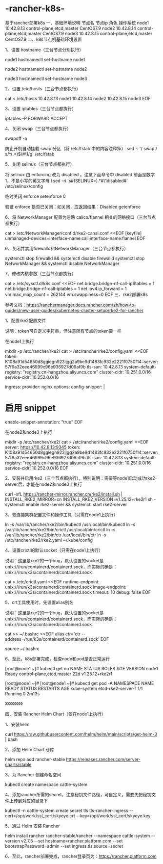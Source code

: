 # -rancher-k8s-
基于rancher部署k8s 
一、基础环境说明
节点名 节点ip 角色 操作系统
node1 10.42.8.13 control-plane,etcd,master CentOS7.9
node2 10.42.8.14 control-plane,etcd,master CentOS7.9
node3 10.42.8.15 control-plane,etcd,master CentOS7.9
二、k8s节点机基础环境设置

1、设置 hostname（三台节点分别执行）

node1
hostnamectl set-hostname node1

node2
hostnamectl set-hostname node2

node3
hostnamectl set-hostname node3

2、设置 /etc/hosts（三台节点都执行）

cat < /etc/hosts
10.42.8.13 node1
10.42.8.14 node2
10.42.8.15 node3
EOF

3、设置 iptables（三台节点都执行）

iptables -P FORWARD ACCEPT

4、关闭 swap（三台节点都执行）

swapoff -a

防止开机自动挂载 swap 分区（将 /etc/fstab 中的内容注释掉）
sed -i '/ swap / s/^(.*)$/#\1/g' /etc/fstab

5、关闭 selinux（三台节点都执行）

将 selinux 由 enforcing 改为 disabled 。注意下面命令中 disabled 前面是数字 1，不是小写的英文字母 l
sed -ri 's#(SELINUX=).*#\1disabled#' /etc/selinux/config

临时关闭 enforce
setenforce 0

验证 enforce 是否已关闭：如关闭，应返回结果：Disabled
getenforce

6、将 NetworkManager 配置为忽略 calico/flannel 相关的网络接口（三台节点都执行）

cat > /etc/NetworkManager/conf.d/rke2-canal.conf <<EOF
[keyfile]
unmanaged-devices=interface-name:cali;interface-name:flannel
EOF

6、关闭并禁用firewalld和NetworkManager（三台节点都执行）

systemctl stop firewalld && systemctl disable firewalld
systemctl stop NetworkManager && systemctl disable NetworkManager

7、修改内核参数（三台节点都执行）

cat > /etc/sysctl.d/k8s.conf <<EOF
net.bridge.bridge-nf-call-ip6tables = 1
net.bridge.bridge-nf-call-iptables = 1
net.ipv4.ip_forward = 1
vm.max_map_count = 262144
vm.swappiness=0
EOF
三、rke2部署k8s

参考文档：https://ranchermanager.docs.rancher.com/zh/how-to-guides/new-user-guides/kubernetes-cluster-setup/rke2-for-rancher

1、配置rke2配置文件

说明：token可自定义字符串，但注意所有节点的token要一样

在node1上执行

mkdir -p /etc/rancher/rke2/
cat > /etc/rancher/rke2/config.yaml <<EOF
token: K108a91d54650d8ggiegn923ijgg2a9be9d1483fc932e2221f0750f14::server:57f9a32eee46999c96e936927d09af9b
tls-san: 10.42.8.13
system-default-registry: "registry.cn-hangzhou.aliyuncs.com"
cluster-cidr: 10.251.0.0/16
service-cidr: 10.252.0.0/16

ingress:
provider: nginx
options:
config-snipper: |
# 启用 snippet
enable-snippet-annotation: "true"
EOF

在node2和node3上执行

mkdir -p /etc/rancher/rke2/
cat > /etc/rancher/rke2/config.yaml <<EOF
server: https://10.42.8.13:9345
token: K108a91d54650d8ggiegn923ijgg2a9be9d1483fc932e2221f0750f14::server:57f9a32eee46999c96e936927d09af9b
tls-san: 10.42.8.13
system-default-registry: "registry.cn-hangzhou.aliyuncs.com"
cluster-cidr: 10.251.0.0/16
service-cidr: 10.252.0.0/16
EOF

2、安装并启用rke2（三个节点都执行）。特别说明：需要等node1启动成功rke2-server后，才能在node2和node3上执行

curl -sfL https://rancher-mirror.rancher.cn/rke2/install.sh | INSTALL_RKE2_MIRROR=cn INSTALL_RKE2_VERSION=v1.25.12+rke2r1 sh -
systemctl enable rke2-server && systemctl start rke2-server

3、软连接集群配置文件和操作工具（只需在node1上执行）

ln -s /var/lib/rancher/rke2/bin/kubectl /usr/local/bin/kubectl
ln -s /var/lib/rancher/rke2/bin/crictl /usr/local/bin/crictl
ln -s /var/lib/rancher/rke2/bin/ctr /usr/local/bin/ctr
ln -s /etc/rancher/rke2/rke2.yaml ~/.kube/config

4、设置crictl的默认socket（只需在node1上执行）

说明：这里是rke2的一个bug，默认设置的socket是unix:///run/containerd/containerd.sock，而实际的确是：unix:///run/k3s/containerd/containerd.sock

cat > /etc/crictl.yaml <<EOF
runtime-endpoint: unix:///run/k3s/containerd/containerd.sock
image-endpoint: unix:///run/k3s/containerd/containerd.sock
timeout: 10
debug: false
EOF

5、crt工具使用时，先设置alias别名

说明：这里是rke2的一个bug，默认设置的socket是unix:///run/containerd/containerd.sock，而实际的确是：unix:///run/k3s/containerd/containerd.sock

cat >> ~/.bashrc <<EOF
alias ctr='ctr --address=/run/k3s/containerd/containerd.sock'
EOF

source ~/.bashrc

6、至此，k8s部署完成，检查node和pod是否正常运行

[root@node1 ~]# kubectl get no
NAME STATUS ROLES AGE VERSION
node1 Ready control-plane,etcd,master 22d v1.25.12+rke2r1

[root@node1 ~]#
[root@node1 ~]# kubectl get pod -A
NAMESPACE NAME READY STATUS RESTARTS AGE
kube-system etcd-rke2-server-1 1/1 Running 0 2m13s

》》》》》》》》》



四、安装 Rancher Helm Chart（仅在node1上执行）

1、安装helm

curl https://raw.githubusercontent.com/helm/helm/main/scripts/get-helm-3 | bash

2、添加 Helm Chart 仓库

helm repo add rancher-stable https://releases.rancher.com/server-charts/stable

3、为 Rancher 创建命名空间

kubectl create namespace cattle-system

4、添加rancher所需的secret，注意秘钥文件路径，可自定义，需要先把秘钥文件上传到对应的目录下

kubectl -n cattle-system create secret tls tls-rancher-ingress --cert=/opt/work/ssl_cert/skyeye.crt --key=/opt/work/ssl_cert/skyeye.key

5、通过 Helm 安装 Rancher

helm install rancher rancher-stable/rancher --namespace cattle-system --version v2.7.5 --set hostname=rancher.platform.com --set bootstrapPassword=admin --set ingress.tls.source=secret

6、至此，rancher部署完成，rancher登录页为：https://rancher.platform.com
